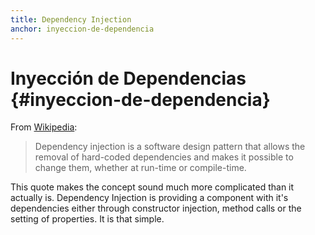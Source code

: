 ```yaml
---
title: Dependency Injection
anchor: inyeccion-de-dependencia
---
```


# Inyección de Dependencias {#inyeccion-de-dependencia}

From [Wikipedia](http://en.wikipedia.org/wiki/Dependency_injection):

> Dependency injection is a software design pattern that allows the removal of hard-coded dependencies and makes it
> possible to change them, whether at run-time or compile-time.

This quote makes the concept sound much more complicated than it actually is. Dependency Injection is providing a component
with it's dependencies either through constructor injection, method calls or the setting of properties. It is that simple.
